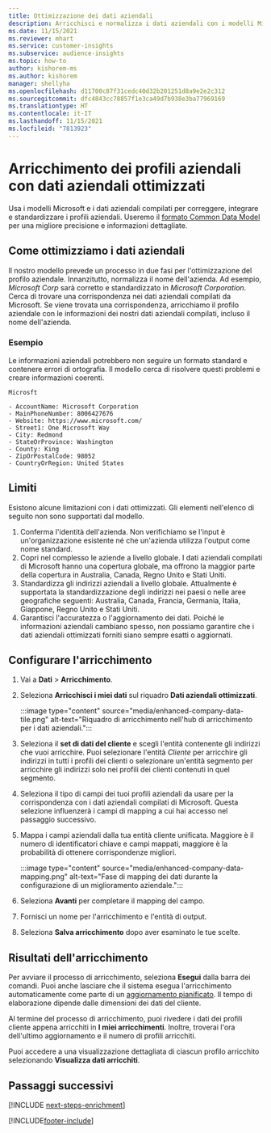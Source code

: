 ```yaml
---
title: Ottimizzazione dei dati aziendali
description: Arricchisci e normalizza i dati aziendali con i modelli Microsoft.
ms.date: 11/15/2021
ms.reviewer: mhart
ms.service: customer-insights
ms.subservice: audience-insights
ms.topic: how-to
author: kishorem-ms
ms.author: kishorem
manager: shellyha
ms.openlocfilehash: d11700c87f31cedc40d32b201251d8a9e2e2c312
ms.sourcegitcommit: dfc4843cc78857f1e3ca49d7b938e3ba77969169
ms.translationtype: HT
ms.contentlocale: it-IT
ms.lasthandoff: 11/15/2021
ms.locfileid: "7813923"
---
```

# <a name="enrichment-of-company-profiles-with-enhanced-company-data"></a>Arricchimento dei profili aziendali con dati aziendali ottimizzati

Usa i modelli Microsoft e i dati aziendali compilati per correggere, integrare e standardizzare i profili aziendali. Useremo il [formato Common Data Model](/common-data-model/schema/core/applicationcommon/account) per una migliore precisione e informazioni dettagliate.

## <a name="how-we-enhance-company-data"></a>Come ottimizziamo i dati aziendali

Il nostro modello prevede un processo in due fasi per l'ottimizzazione del profilo aziendale. Innanzitutto, normalizza il nome dell'azienda. Ad esempio, *Microsoft Corp* sarà corretto e standardizzato in *Microsoft Corporation*. Cerca di trovare una corrispondenza nei dati aziendali compilati da Microsoft. Se viene trovata una corrispondenza, arricchiamo il profilo aziendale con le informazioni dei nostri dati aziendali compilati, incluso il nome dell'azienda.


### <a name="example"></a>Esempio

Le informazioni aziendali potrebbero non seguire un formato standard e contenere errori di ortografia. Il modello cerca di risolvere questi problemi e creare informazioni coerenti.

```Input
Microsft
```

```Output
- AccountName: Microsoft Corporation
- MainPhoneNumber: 8006427676
- Website: https://www.microsoft.com/
- Street1: One Microsoft Way
- City: Redmond
- StateOrProvince: Washington
- County: King
- ZipOrPostalCode: 98052
- CountryOrRegion: United States
```

## <a name="limitations"></a>Limiti

Esistono alcune limitazioni con i dati ottimizzati. Gli elementi nell'elenco di seguito non sono supportati dal modello.

1.  Conferma l'identità dell'azienda. Non verifichiamo se l'input è un'organizzazione esistente né che un'azienda utilizza l'output come nome standard.
2.  Copri nel complesso le aziende a livello globale. I dati aziendali compilati di Microsoft hanno una copertura globale, ma offrono la maggior parte della copertura in Australia, Canada, Regno Unito e Stati Uniti.
3.  Standardizza gli indirizzi aziendali a livello globale. Attualmente è supportata la standardizzazione degli indirizzi nei paesi o nelle aree geografiche seguenti: Australia, Canada, Francia, Germania, Italia, Giappone, Regno Unito e Stati Uniti.
4.  Garantisci l'accuratezza o l'aggiornamento dei dati. Poiché le informazioni aziendali cambiano spesso, non possiamo garantire che i dati aziendali ottimizzati forniti siano sempre esatti o aggiornati.

## <a name="configure-the-enrichment"></a>Configurare l'arricchimento

1. Vai a **Dati** > **Arricchimento**.

1. Seleziona **Arricchisci i miei dati** sul riquadro **Dati aziendali ottimizzati**.

   :::image type="content" source="media/enhanced-company-data-tile.png" alt-text="Riquadro di arricchimento nell'hub di arricchimento per i dati aziendali.":::

1. Seleziona il **set di dati del cliente** e scegli l'entità contenente gli indirizzi che vuoi arricchire. Puoi selezionare l'entità *Cliente* per arricchire gli indirizzi in tutti i profili dei clienti o selezionare un'entità segmento per arricchire gli indirizzi solo nei profili dei clienti contenuti in quel segmento.

1. Seleziona il tipo di campi dei tuoi profili aziendali da usare per la corrispondenza con i dati aziendali compilati di Microsoft. Questa selezione influenzerà i campi di mapping a cui hai accesso nel passaggio successivo.

1.  Mappa i campi aziendali dalla tua entità cliente unificata. Maggiore è il numero di identificatori chiave e campi mappati, maggiore è la probabilità di ottenere corrispondenze migliori.

    :::image type="content" source="media/enhanced-company-data-mapping.png" alt-text="Fase di mapping dei dati durante la configurazione di un miglioramento aziendale.":::

1. Seleziona **Avanti** per completare il mapping del campo.

1. Fornisci un nome per l'arricchimento e l'entità di output.

1. Seleziona **Salva arricchimento** dopo aver esaminato le tue scelte.

## <a name="enrichment-results"></a>Risultati dell'arricchimento

Per avviare il processo di arricchimento, seleziona **Esegui** dalla barra dei comandi. Puoi anche lasciare che il sistema esegua l'arricchimento automaticamente come parte di un [aggiornamento pianificato](system.md#schedule-tab). Il tempo di elaborazione dipende dalle dimensioni dei dati del cliente.

Al termine del processo di arricchimento, puoi rivedere i dati dei profili cliente appena arricchiti in **I miei arricchimenti**. Inoltre, troverai l'ora dell'ultimo aggiornamento e il numero di profili arricchiti.

Puoi accedere a una visualizzazione dettagliata di ciascun profilo arricchito selezionando **Visualizza dati arricchiti**.

## <a name="next-steps"></a>Passaggi successivi

[!INCLUDE [next-steps-enrichment](../includes/next-steps-enrichment.md)]

[!INCLUDE[footer-include](../includes/footer-banner.md)]
